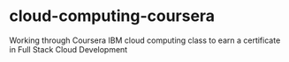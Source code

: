 # cloud-computing-coursera
Working through Coursera IBM cloud computing class to earn a certificate in Full Stack Cloud Development 
